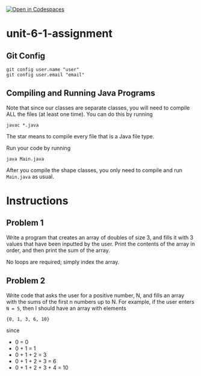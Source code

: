 [![Open in Codespaces](https://classroom.github.com/assets/launch-codespace-2972f46106e565e64193e422d61a12cf1da4916b45550586e14ef0a7c637dd04.svg)](https://classroom.github.com/open-in-codespaces?assignment_repo_id=17939307)
# unit-6-1-assignment

## Git Config
```
git config user.name "user"
git config user.email "email"
```

## Compiling and Running Java Programs
Note that since our classes are separate classes, you will need to compile ALL the files (at least one time).  You can do this by running
```
javac *.java
```
The star means to compile every file that is a Java file type.

Run your code by running
```
java Main.java
```

After you compile the shape classes, you only need to compile and run `Main.java` as usual.

# Instructions  

## Problem 1
Write a program that creates an array of doubles of size 3, and fills it with 3 values that have been inputted by the user.  Print the contents of the array in order, and then print the sum of the array.

No loops are required; simply index the array.

## Problem 2
Write code that asks the user for a positive number, N, and fills an array with the sums of the first n numbers up to N.  For example, if the user enters `N = 5`, then I should have an array with elements
```
{0, 1, 3, 6, 10}
```
since
* 0 = 0
* 0 + 1 = 1
* 0 + 1 + 2 = 3
* 0 + 1 + 2 + 3 = 6
* 0 + 1 + 2 + 3 + 4 = 10
